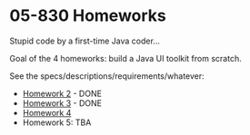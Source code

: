 05-830 Homeworks
================

Stupid code by a first-time Java coder...

Goal of the 4 homeworks: build a Java UI toolkit from scratch.

See the specs/descriptions/requirements/whatever:
* [Homework 2](http://www.cs.cmu.edu/~bam/uicourse/830spring13/homework_2.html) - DONE
* [Homework 3](http://www.cs.cmu.edu/~bam/uicourse/830spring13/homework_3.html) - DONE
* [Homework 4](http://www.cs.cmu.edu/~bam/uicourse/830spring13/homework_4.html)
* Homework 5: TBA


